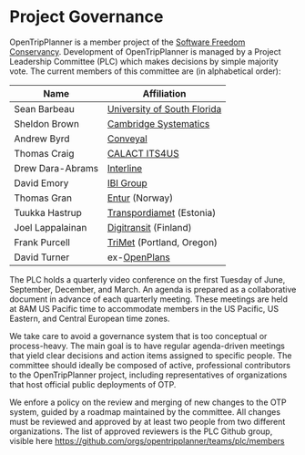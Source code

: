 # Project Governance

OpenTripPlanner is a member project of the [Software Freedom Conservancy](https://sfconservancy.org/members/current/). 
Development of OpenTripPlanner is managed by a Project Leadership Committee (PLC) which makes decisions by simple majority vote. 
The current members of this committee are (in alphabetical order):

| Name              | Affiliation                 |
|-------------------|-----------------------------|
| Sean Barbeau      | [University of South Florida](https://www.cutr.usf.edu/) |
| Sheldon Brown     | [Cambridge Systematics](https://camsys.com/) |
| Andrew Byrd       | [Conveyal](http://conveyal.com) |
| Thomas Craig      | [CALACT ITS4US](https://calact.org/programs/its4us/) |
| Drew Dara-Abrams  | [Interline](http://www.interline.io) |
| David Emory       | [IBI Group](https://www.ibigroup.com/) |
| Thomas Gran       | [Entur](https://entur.no/) (Norway) |
| Tuukka Hastrup    | [Transpordiamet](https://www.transpordiamet.ee/en) (Estonia) |
| Joel Lappalainan  | [Digitransit](https://digitransit.fi/) (Finland) |
| Frank Purcell     | [TriMet](https:/trimet.org/) (Portland, Oregon) |
| David Turner      | ex-[OpenPlans](https://www.openplans.org/) |

The PLC holds a quarterly video conference on the first Tuesday of June, September, December, and March. 
An agenda is prepared as a collaborative document in advance of each quarterly meeting. 
These meetings are held at 8AM US Pacific time to accommodate members in the US Pacific, US Eastern, and Central European time zones.

We take care to avoid a governance system that is too conceptual or process-heavy. 
The main goal is to have regular agenda-driven meetings that yield clear decisions and action items assigned to specific people. 
The committee should ideally be composed of active, professional contributors to the OpenTripPlanner project, 
including representatives of organizations that host official public deployments of OTP.

We enfore a policy on the review and merging of new changes to the OTP system, 
guided by a roadmap maintained by the committee. 
All changes must be reviewed and approved by at least two people from two different organizations. 
The list of approved reviewers is the PLC Github group, visible here https://github.com/orgs/opentripplanner/teams/plc/members
